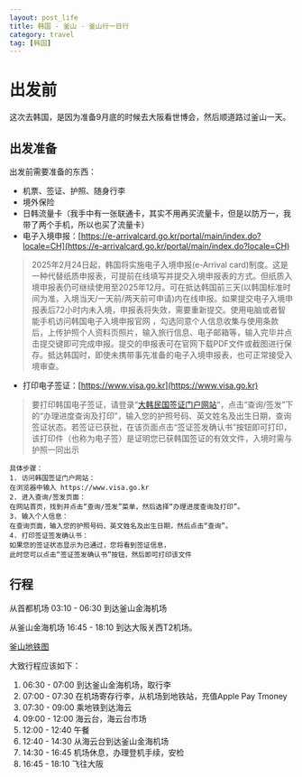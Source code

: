 ```yaml
---
layout: post_life
title: 韩国 - 釜山 - 釜山行一日行
category: travel
tag: [韩国]
---
```


# 出发前

这次去韩国，是因为准备9月底的时候去大阪看世博会，然后顺道路过釜山一天。

## 出发准备

出发前需要准备的东西：
- 机票、签证、护照、随身行李
- 境外保险
- 日韩流量卡（我手中有一张联通卡，其实不用再买流量卡，但是以防万一，我带了两个手机，所以也买了流量卡）
- 电子入境申报：[https://e-arrivalcard.go.kr/portal/main/index.do?locale=CH](https://e-arrivalcard.go.kr/portal/main/index.do?locale=CH)
> 2025年2月24日起，韩国将实施电子入境申报(e-Arrival card)制度。这是一种代替纸质申报表，可提前在线填写并提交入境申报表的方式。但纸质入境申报表仍可继续使用至2025年12月。可在抵达韩国前三天(以韩国标准时间为准，入境当天/一天前/两天前可申请)内在线申报。如果提交电子入境申报表后72小时内未入境，申报表将失效，需要重新提交。使用电脑或者智能手机访问韩国电子入境申报官网 ，勾选同意个人信息收集与使用条款后，上传护照个人资料页照片，输入旅行信息、电子邮箱等，输入完毕并点击提交键即可完成申报。提交的申报表可在官网下载PDF文件或截图进行保存。抵达韩国时，即使未携带事先准备的电子入境申报表，也可正常接受入境审查。

- 打印电子签证：[https://www.visa.go.kr](https://www.visa.go.kr) 
> 要打印韩国电子签证，请登录“[大韩民国签证门户网站](https://www.visa.go.kr)”，点击“查询/签发”下的“办理进度查询及打印”，输入您的护照号码、英文姓名及出生日期，查询签证状态。若签证已获批，在该页面点击“签证签发确认书”按钮即可打印，该打印件（也称为电子签）是证明您已获韩国签证的有效文件，入境时需与护照一同出示

```
具体步骤：
1. 访问韩国签证门户网站：
在浏览器中输入 https://www.visa.go.kr 
2. 进入查询/签发页面：
在网站首页，找到并点击“查询/签发”菜单，然后选择“办理进度查询及打印”。
3. 输入个人信息：
在查询页面，输入您的护照号码、英文姓名及出生日期，然后点击“查询”。
4. 打印签证签发确认书：
如果您的签证状态显示为已通过，您将看到签证信息，
此时您可以点击“签证签发确认书”按钮，然后即可打印该文件
```

## 行程

从首都机场 03:10 - 06:30 到达釜山金海机场

从釜山金海机场 16:45 - 18:10 到达大阪关西T2机场。

[釜山地铁图](https://www.settour.com.tw/help/docs/pkg/%E9%87%9C%E5%B1%B1%E5%9C%B0%E9%90%B5%E5%9C%96.pdf)

大致行程应该如下：
1. 06:30 - 07:00 到达釜山金海机场，取行李
2. 07:00 - 07:30 在机场寄存行李，从机场到地铁站，充值Apple Pay Tmoney
3. 07:30 - 09:00 乘地铁到达海云
4. 09:00 - 12:00 海云台，海云台市场
5. 12:00 - 12:40 午餐
7. 12:40 - 14:30 从海云台到达釜山金海机场
8. 14:30 - 16:45 机场休息，办理登机手续，安检
9. 16:45 - 18:10 飞往大阪